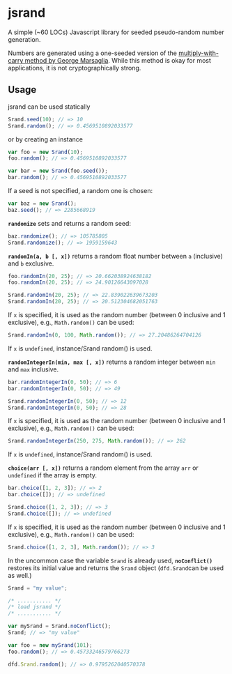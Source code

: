 jsrand
======

A simple (~60 LOCs) Javascript library for seeded pseudo-random number generation.  

Numbers are generated using a one-seeded version of the [multiply-with-carry method by George Marsaglia](http://en.wikipedia.org/wiki/Multiply-with-carry). While this method is okay for most applications, it is not cryptographically strong.

Usage
-----
jsrand can be used statically
```Javascript
Srand.seed(10); // => 10
Srand.random(); // => 0.4569510892033577
```
or by creating an instance
```Javascript
var foo = new Srand(10);
foo.random(); // => 0.4569510892033577

var bar = new Srand(foo.seed());
bar.random(); // => 0.4569510892033577
```

If a seed is not specified, a random one is chosen:
```Javascript
var baz = new Srand();
baz.seed(); // => 2285668919
```

**`randomize`** sets and returns a random seed:
```Javascript
baz.randomize(); // => 105785805
Srand.randomize(); // => 1959159643
```

**`randomIn(a, b [, x])`** returns a random float number between `a` (inclusive) and `b` exclusive.
```Javascript
foo.randomIn(20, 25); // => 20.662038924638182
foo.randomIn(20, 25); // => 24.90126643097028

Srand.randomIn(20, 25); // => 22.839022639673203
Srand.randomIn(20, 25); // => 20.512304682051763
```
If `x` is specified, it is used as the random number (between 0 inclusive and 1 exclusive), e.g., `Math.random()` can be used:
```Javascript
Srand.randomIn(0, 100, Math.random()); // => 27.20486264704126
```
If `x` is `undefined`, instance/Srand random() is used.

**`randomIntegerIn(min, max [, x])`** returns a random integer between `min` and `max` inclusive.
```Javascript
bar.randomIntegerIn(0, 50); // => 6
bar.randomIntegerIn(0, 50); // => 49

Srand.randomIntegerIn(0, 50); // => 12
Srand.randomIntegerIn(0, 50); // => 28
```
If `x` is specified, it is used as the random number (between 0 inclusive and 1 exclusive), e.g., `Math.random()` can be used:
```Javascript
Srand.randomIntegerIn(250, 275, Math.random()); // => 262
```
If `x` is `undefined`, instance/Srand random() is used.

**`choice(arr [, x])`** returns a random element from the array `arr` or `undefined` if the array is empty.
```Javascript
bar.choice([1, 2, 3]); // => 2
bar.choice([]); // => undefined

Srand.choice([1, 2, 3]); // => 3
Srand.choice([]); // => undefined
```

If `x` is specified, it is used as the random number (between 0 inclusive and 1 exclusive), e.g., `Math.random()` can be used:

```Javascript
Srand.choice([1, 2, 3], Math.random()); // => 3
```

In the uncommon case the variable `Srand` is already used, **`noConflict()`** restores its initial value and returns the `Srand` object (`dfd.Srand`can be used as well.)

```Javascript
Srand = "my value";

/* ........... */
/* load jsrand */
/* ........... */

var mySrand = Srand.noConflict();
Srand; // => "my value"

var foo = new mySrand(101);
foo.random(); // => 0.45733246579766273

dfd.Srand.random(); // => 0.9795262040570378
```
